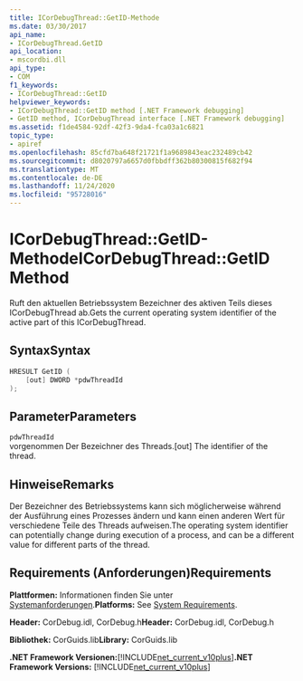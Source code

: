 ```yaml
---
title: ICorDebugThread::GetID-Methode
ms.date: 03/30/2017
api_name:
- ICorDebugThread.GetID
api_location:
- mscordbi.dll
api_type:
- COM
f1_keywords:
- ICorDebugThread::GetID
helpviewer_keywords:
- ICorDebugThread::GetID method [.NET Framework debugging]
- GetID method, ICorDebugThread interface [.NET Framework debugging]
ms.assetid: f1de4584-92df-42f3-9da4-fca03a1c6821
topic_type:
- apiref
ms.openlocfilehash: 85cfd7ba648f21721f1a9689843eac232489cb42
ms.sourcegitcommit: d8020797a6657d0fbbdff362b80300815f682f94
ms.translationtype: MT
ms.contentlocale: de-DE
ms.lasthandoff: 11/24/2020
ms.locfileid: "95728016"
---
```

# <a name="icordebugthreadgetid-method"></a><span data-ttu-id="fd1cc-102">ICorDebugThread::GetID-Methode</span><span class="sxs-lookup"><span data-stu-id="fd1cc-102">ICorDebugThread::GetID Method</span></span>

<span data-ttu-id="fd1cc-103">Ruft den aktuellen Betriebssystem Bezeichner des aktiven Teils dieses ICorDebugThread ab.</span><span class="sxs-lookup"><span data-stu-id="fd1cc-103">Gets the current operating system identifier of the active part of this ICorDebugThread.</span></span>  
  
## <a name="syntax"></a><span data-ttu-id="fd1cc-104">Syntax</span><span class="sxs-lookup"><span data-stu-id="fd1cc-104">Syntax</span></span>  
  
```cpp  
HRESULT GetID (  
    [out] DWORD *pdwThreadId  
);  
```  
  
## <a name="parameters"></a><span data-ttu-id="fd1cc-105">Parameter</span><span class="sxs-lookup"><span data-stu-id="fd1cc-105">Parameters</span></span>  

 `pdwThreadId`  
 <span data-ttu-id="fd1cc-106">vorgenommen Der Bezeichner des Threads.</span><span class="sxs-lookup"><span data-stu-id="fd1cc-106">[out] The identifier of the thread.</span></span>  
  
## <a name="remarks"></a><span data-ttu-id="fd1cc-107">Hinweise</span><span class="sxs-lookup"><span data-stu-id="fd1cc-107">Remarks</span></span>  

 <span data-ttu-id="fd1cc-108">Der Bezeichner des Betriebssystems kann sich möglicherweise während der Ausführung eines Prozesses ändern und kann einen anderen Wert für verschiedene Teile des Threads aufweisen.</span><span class="sxs-lookup"><span data-stu-id="fd1cc-108">The operating system identifier can potentially change during execution of a process, and can be a different value for different parts of the thread.</span></span>  
  
## <a name="requirements"></a><span data-ttu-id="fd1cc-109">Requirements (Anforderungen)</span><span class="sxs-lookup"><span data-stu-id="fd1cc-109">Requirements</span></span>  

 <span data-ttu-id="fd1cc-110">**Plattformen:** Informationen finden Sie unter [Systemanforderungen](../../get-started/system-requirements.md).</span><span class="sxs-lookup"><span data-stu-id="fd1cc-110">**Platforms:** See [System Requirements](../../get-started/system-requirements.md).</span></span>  
  
 <span data-ttu-id="fd1cc-111">**Header:** CorDebug.idl, CorDebug.h</span><span class="sxs-lookup"><span data-stu-id="fd1cc-111">**Header:** CorDebug.idl, CorDebug.h</span></span>  
  
 <span data-ttu-id="fd1cc-112">**Bibliothek:** CorGuids.lib</span><span class="sxs-lookup"><span data-stu-id="fd1cc-112">**Library:** CorGuids.lib</span></span>  
  
 <span data-ttu-id="fd1cc-113">**.NET Framework Versionen:**[!INCLUDE[net_current_v10plus](../../../../includes/net-current-v10plus-md.md)]</span><span class="sxs-lookup"><span data-stu-id="fd1cc-113">**.NET Framework Versions:** [!INCLUDE[net_current_v10plus](../../../../includes/net-current-v10plus-md.md)]</span></span>
